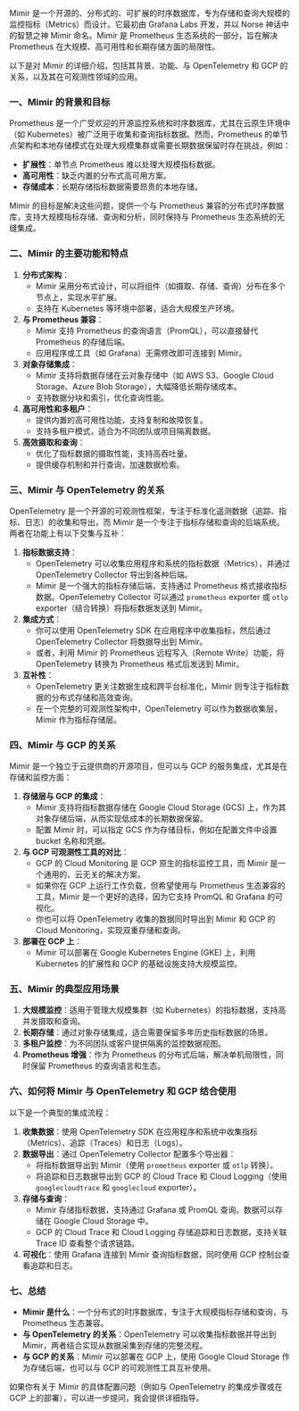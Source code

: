 Mimir 是一个开源的、分布式的、可扩展的时序数据库，专为存储和查询大规模的监控指标（Metrics）而设计。它最初由 Grafana Labs 开发，并以 Norse 神话中的智慧之神 Mimir 命名。Mimir 是 Prometheus 生态系统的一部分，旨在解决 Prometheus 在大规模、高可用性和长期存储方面的局限性。

以下是对 Mimir 的详细介绍，包括其背景、功能、与 OpenTelemetry 和 GCP 的关系，以及其在可观测性领域的应用。

### 一、Mimir 的背景和目标
Prometheus 是一个广受欢迎的开源监控系统和时序数据库，尤其在云原生环境中（如 Kubernetes）被广泛用于收集和查询指标数据。然而，Prometheus 的单节点架构和本地存储模式在处理大规模集群或需要长期数据保留时存在挑战，例如：
- **扩展性**：单节点 Prometheus 难以处理大规模指标数据。
- **高可用性**：缺乏内置的分布式高可用方案。
- **存储成本**：长期存储指标数据需要昂贵的本地存储。

Mimir 的目标是解决这些问题，提供一个与 Prometheus 兼容的分布式时序数据库，支持大规模指标存储、查询和分析，同时保持与 Prometheus 生态系统的无缝集成。

### 二、Mimir 的主要功能和特点
1. **分布式架构**：
   - Mimir 采用分布式设计，可以将组件（如摄取、存储、查询）分布在多个节点上，实现水平扩展。
   - 支持在 Kubernetes 等环境中部署，适合大规模生产环境。
2. **与 Prometheus 兼容**：
   - Mimir 支持 Prometheus 的查询语言（PromQL），可以直接替代 Prometheus 的存储后端。
   - 应用程序或工具（如 Grafana）无需修改即可连接到 Mimir。
3. **对象存储集成**：
   - Mimir 支持将数据存储在云对象存储中（如 AWS S3、Google Cloud Storage、Azure Blob Storage），大幅降低长期存储成本。
   - 支持数据分块和索引，优化查询性能。
4. **高可用性和多租户**：
   - 提供内置的高可用性功能，支持复制和故障恢复。
   - 支持多租户模式，适合为不同团队或项目隔离数据。
5. **高效摄取和查询**：
   - 优化了指标数据的摄取性能，支持高吞吐量。
   - 提供缓存机制和并行查询，加速数据检索。

### 三、Mimir 与 OpenTelemetry 的关系
OpenTelemetry 是一个开源的可观测性框架，专注于标准化遥测数据（追踪、指标、日志）的收集和导出，而 Mimir 是一个专注于指标存储和查询的后端系统。两者在功能上有以下交集与互补：
1. **指标数据支持**：
   - OpenTelemetry 可以收集应用程序和系统的指标数据（Metrics），并通过 OpenTelemetry Collector 导出到各种后端。
   - Mimir 是一个强大的指标存储后端，支持通过 Prometheus 格式接收指标数据。OpenTelemetry Collector 可以通过 `prometheus` exporter 或 `otlp` exporter（结合转换）将指标数据发送到 Mimir。
2. **集成方式**：
   - 你可以使用 OpenTelemetry SDK 在应用程序中收集指标，然后通过 OpenTelemetry Collector 将数据导出到 Mimir。
   - 或者，利用 Mimir 的 Prometheus 远程写入（Remote Write）功能，将 OpenTelemetry 转换为 Prometheus 格式后发送到 Mimir。
3. **互补性**：
   - OpenTelemetry 更关注数据生成和跨平台标准化，Mimir 则专注于指标数据的分布式存储和高效查询。
   - 在一个完整的可观测性架构中，OpenTelemetry 可以作为数据收集层，Mimir 作为指标存储层。

### 四、Mimir 与 GCP 的关系
Mimir 是一个独立于云提供商的开源项目，但可以与 GCP 的服务集成，尤其是在存储和监控方面：
1. **存储层与 GCP 的集成**：
   - Mimir 支持将指标数据存储在 Google Cloud Storage (GCS) 上，作为其对象存储后端，从而实现低成本的长期数据保留。
   - 配置 Mimir 时，可以指定 GCS 作为存储目标，例如在配置文件中设置 bucket 名称和凭据。
2. **与 GCP 可观测性工具的对比**：
   - GCP 的 Cloud Monitoring 是 GCP 原生的指标监控工具，而 Mimir 是一个通用的、云无关的解决方案。
   - 如果你在 GCP 上运行工作负载，但希望使用与 Prometheus 生态兼容的工具，Mimir 是一个更好的选择，因为它支持 PromQL 和 Grafana 的可视化。
   - 你也可以将 OpenTelemetry 收集的数据同时导出到 Mimir 和 GCP 的 Cloud Monitoring，实现双重存储和查询。
3. **部署在 GCP 上**：
   - Mimir 可以部署在 Google Kubernetes Engine (GKE) 上，利用 Kubernetes 的扩展性和 GCP 的基础设施支持大规模监控。

### 五、Mimir 的典型应用场景
1. **大规模监控**：适用于管理大规模集群（如 Kubernetes）的指标数据，支持高并发摄取和查询。
2. **长期存储**：通过对象存储集成，适合需要保留多年历史指标数据的场景。
3. **多租户监控**：为不同团队或客户提供隔离的监控数据视图。
4. **Prometheus 增强**：作为 Prometheus 的分布式后端，解决单机局限性，同时保留 Prometheus 的查询语言和生态。

### 六、如何将 Mimir 与 OpenTelemetry 和 GCP 结合使用
以下是一个典型的集成流程：
1. **收集数据**：使用 OpenTelemetry SDK 在应用程序和系统中收集指标（Metrics）、追踪（Traces）和日志（Logs）。
2. **数据导出**：通过 OpenTelemetry Collector 配置多个导出器：
   - 将指标数据导出到 Mimir（使用 `prometheus` exporter 或 `otlp` 转换）。
   - 将追踪和日志数据导出到 GCP 的 Cloud Trace 和 Cloud Logging（使用 `googlecloudtrace` 和 `googlecloud` exporter）。
3. **存储与查询**：
   - Mimir 存储指标数据，支持通过 Grafana 或 PromQL 查询。数据可以存储在 Google Cloud Storage 中。
   - GCP 的 Cloud Trace 和 Cloud Logging 存储追踪和日志数据，支持关联 Trace ID 查看整个请求链路。
4. **可视化**：使用 Grafana 连接到 Mimir 查询指标数据，同时使用 GCP 控制台查看追踪和日志。

### 七、总结
- **Mimir 是什么**：一个分布式的时序数据库，专注于大规模指标存储和查询，与 Prometheus 生态兼容。
- **与 OpenTelemetry 的关系**：OpenTelemetry 可以收集指标数据并导出到 Mimir，两者结合实现从数据采集到存储的完整流程。
- **与 GCP 的关系**：Mimir 可以部署在 GCP 上，使用 Google Cloud Storage 作为存储后端，也可以与 GCP 的可观测性工具互补使用。

如果你有关于 Mimir 的具体配置问题（例如与 OpenTelemetry 的集成步骤或在 GCP 上的部署），可以进一步提问，我会提供详细指导。